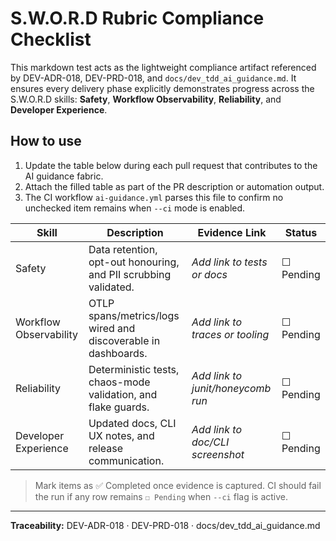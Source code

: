 # S.W.O.R.D Rubric Compliance Checklist

This markdown test acts as the lightweight compliance artifact referenced by DEV-ADR-018, DEV-PRD-018, and `docs/dev_tdd_ai_guidance.md`. It ensures every delivery phase explicitly demonstrates progress across the S.W.O.R.D skills: **Safety**, **Workflow Observability**, **Reliability**, and **Developer Experience**.

## How to use

1. Update the table below during each pull request that contributes to the AI guidance fabric.
2. Attach the filled table as part of the PR description or automation output.
3. The CI workflow `ai-guidance.yml` parses this file to confirm no unchecked item remains when `--ci` mode is enabled.

| Skill                  | Description                                                     | Evidence Link                     | Status    |
| ---------------------- | --------------------------------------------------------------- | --------------------------------- | --------- |
| Safety                 | Data retention, opt-out honouring, and PII scrubbing validated. | _Add link to tests or docs_       | ☐ Pending |
| Workflow Observability | OTLP spans/metrics/logs wired and discoverable in dashboards.   | _Add link to traces or tooling_   | ☐ Pending |
| Reliability            | Deterministic tests, chaos-mode validation, and flake guards.   | _Add link to junit/honeycomb run_ | ☐ Pending |
| Developer Experience   | Updated docs, CLI UX notes, and release communication.          | _Add link to doc/CLI screenshot_  | ☐ Pending |

> Mark items as ✅ Completed once evidence is captured. CI should fail the run if any row remains `☐ Pending` when `--ci` flag is active.

---

**Traceability:** DEV-ADR-018 · DEV-PRD-018 · docs/dev_tdd_ai_guidance.md

